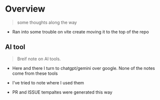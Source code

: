 # Overview

> some thoughts along the way

- Ran into some trouble on vite create moving it to the top of the repo

## AI tool

> Breif note on AI tools.

- Here and there I turn to chatgpt/gemini over google. None of the notes come from these tools
- I've tried to note where I used them

- PR and ISSUE tempaltes were generated this way
